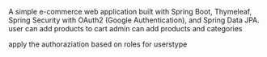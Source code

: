 A simple e-commerce web application built with Spring Boot, Thymeleaf, Spring Security with OAuth2 (Google Authentication), and Spring Data JPA.
user can add products to cart 
admin can add products and categories 

apply the authoraziation based on roles for userstype

